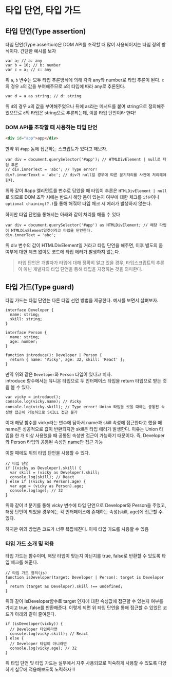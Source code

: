 ﻿# 타입 단언, 타입 가드

## 타입 단언(Type assertion)

타입 단언(Type assertion)은 DOM API를 조작할 때 많이 사용되어지는 타입 정의 방식이다.
간단한 예시를 보자

```tsx
var a; // a: any
var b = 10; // b: number
var c = a; // c: any
```

위 `a`, `b` 변수는 모두 타입 추론방식에 의해 각각 any와 number로 타입 추론이 된다. `c`의 경우 `a`의 값을 부여해주므로 `a`의 타입에 따라 any로 추론된다.

```tsx
var d = a as string; // d: string
```

위 `d`의 경우 `a`의 값을 부여해주었으나 뒤에 as라는 메서드를 붙여 string으로 정의해주었으므로 `d`의 타입은 string으로 추론되는데, 이를 타입 단언이라 한다!

### DOM API를 조작할 때 사용하는 타입 단언

```html
<div id="app">app</div>
```

만약 위 `#app` 돔에 접근하는 스크립트가 있다고 해보자.

```tsx
var div = document.querySelector('#app'); // HTMLDivElement | null로 타입 추론
// div.innerText = 'abc'; // Type error!
div?.innerTexxt = 'abc'; // div가 null일 경우에 따른 분기처리를 사전에 처리해야한다.
```

위와 같이 #app 엘리먼트를 변수로 담았을 때 타입이 추론은 `HTMLDivElement | null` 로 되므로 DOM 조작 시에는 반드시 해당 돔이 있는지 여부에 대한 체크를 `if문`이나 `optional chaining(?.)`를 통해 해줘야 타입 체크 시 에러가 발생하지 않는다.

하지만 타입 단언을 통해서는 아래와 같이 처리를 해줄 수 있다

```tsx
var div = document.querySelector('#app') as HTMLDivElement; // 해당 타입이 HTMLDivElement일것이라고 타입을 단언한다.
div.innerText = 'abc';
```

위 div 변수의 값이 HTMLDivElement일 거라고 타입 단언을 해주면, 이후 별도의 돔 여부에 대한 체크 없이도 코드에 타입 에러가 발생하지 않는다.

> 타입 단언은 개발자가 타입에 대해 정확히 알고 있을 경우, 타입스크립트의 추론이 아닌 개발자의 타입 단언을 통해 타입을 지정하는 것을 의미한다.

## 타입 가드(Type guard)

타입 가드는 타입 단언는 다른 타입 선언 방법을 제공한다. 예시를 보면서 살펴보자.

```tsx
interface Developer {
  name: string;
  skill: string;
}

interface Person {
  name: string;
  age: number;
}

function introduce(): Developer | Person {
  return { name: 'Vicky', age: 32, skill: 'React' };
}
```

만약 위와 같은 `Developer`와 `Person` 타입이 있다고 치자.  
introduce 함수에서는 유니온 타입으로 두 인터페이스 타입을 return 타입으로 받는 것을 볼 수 있다.

```tsx
var vicky = introduce();
console.log(vicky.name); // Vicky
console.log(vicky.skill); // Type error! Union 타입을 썻을 때에는 공통된 속성만 접근이 가능하므로 SKILL 접근 불가
```

이때 해당 함수를 vicky라는 변수에 담아서 name과 skill 속성에 접근한다고 했을 때 name은 성공적으로 값이 반환되지만 skill은 타입 에러가 발생한다. 이유는 Union 타입을 한 개 이상 사용했을 때 공통된 속성만 접근이 가능하기 때문이다. 즉, Developer와 Person 타입의 공통된 속성인 name만 접근 가능

이럴 때에도 위의 타입 단언을 사용할 수 있다.

```tsx
// 타입 단언
if ((vicky as Developer).skill) {
  var skill = (vicky as Developer).skill;
  console.log(skill); // React
} else if ((vicky as Person).age) {
  var age = (vicky as Person).age;
  console.log(age); // 32
}
```

위와 같이 if 분기를 통해 vicky 변수에 타입 단언으로 Developer와 Person을 주었고, 해당 단언이 되었을 경우에는 각 인터페이스에 존재하는 속성(skill, age)에 접근할 수 있다.

하지만 위의 방법은 코드가 너무 복잡해진다. 이때 타입 가드를 사용할 수 있음

### 타입 가드 소개 및 적용

타입 가드는 함수이며, 해당 타입이 맞는지 아닌지를 true, false로 반환할 수 있도록 타입 체크를 해준다.

```tsx
// 타입 가드 정의(is)
function isDeveloper(target: Developer | Person): target is Developer {
  return (target as Developer).skill !== undefined;
}
```

위와 같이 IsDeveloper함수로 target 인자에 대한 속성값에 접근할 수 있는지 여부를 가지고 true, false를 반환해준다. 이렇게 되면 위 타입 단언을 통해 접근할 수 있었던 코드가 아래와 같이 줄여진다.

```tsx
if (isDeveloper(vicky)) {
  // Developer 타입이라면
  console.log(vicky.skill); // React
} else {
  // Developer 타입이 아니라면
  console.log(vicky.age); // 32
}
```

위 타입 단언 및 타입 가드는 실무에서 자주 사용되므로 익숙하게 사용할 수 있도록 다양하게 실무에 적용해보도록 노력하자 !!
